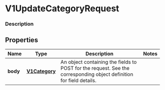 
# V1UpdateCategoryRequest

### Description



## Properties
Name | Type | Description | Notes
------------ | ------------- | ------------- | -------------
**body** | [**V1Category**](V1Category.md) | An object containing the fields to POST for the request.  See the corresponding object definition for field details. | 



